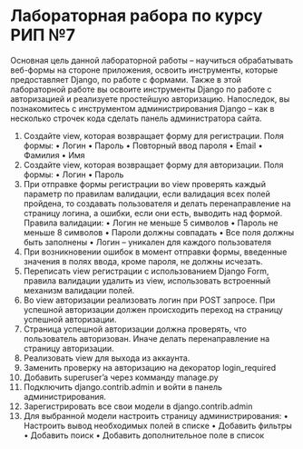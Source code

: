 # Лабораторная рабора по курсу РИП №7
Основная цель данной лабораторной работы – научиться обрабатывать веб-формы на
стороне приложения, освоить инструменты, которые предоставляет Django, по работе
с формами. Также в этой лабораторной работе вы освоите инструменты Django по
работе с авторизацией и реализуете простейшую авторизацию. Напоследок, вы
познакомитесь с инструментом администрирования Django – как в несколько строчек
кода сделать панель администратора сайта.
1. Создайте view, которая возвращает форму для регистрации.
Поля формы:
• Логин
• Пароль
• Повторный ввод пароля
• Email
• Фамилия
• Имя
2. Создайте view, которая возвращает форму для авторизации.
Поля формы:
• Логин
• Пароль
3. При отправке формы регистрации во view проверять каждый параметр по
правилам валидации, если валидация всех полей пройдена, то создавать
пользователя и делать перенаправление на страницу логина, а ошибки,
если они есть, выводить над формой.
Правила валидации:
• Логин не меньше 5 символов
• Пароль не меньше 8 символов
• Пароли должны совпадать
• Все поля должны быть заполнены
• Логин – уникален для каждого пользователя
4. При возникновении ошибок в момент отправки формы, введенные
значения в полях ввода, кроме пароля, не должны исчезать.
5. Переписать view регистрации с использованием Django Form, правила
валидации удалить из view, использовать встроенный механизм
валидации полей.
6. Во view авторизации реализовать логин при POST запросе. При успешной
авторизации должен происходить переход на страницу успешной
авторизации.
7. Страница успешной авторизации должна проверять, что пользователь
авторизован. Иначе делать перенаправление на страницу авторизации.
8. Реализовать view для выхода из аккаунта.
9. Заменить проверку на авторизацию на декоратор login_required
10. Добавить superuser’a через комманду manage.py
11. Подключить django.contrib.admin и войти в панель администрирования.
12. Зарегистрировать все свои модели в django.contrib.admin
13. Для выбранной модели настроить страницу администрирования:
• Настроить вывод необходимых полей в списке
• Добавить фильтры
• Добавить поиск
• Добавить дополнительное поле в список
